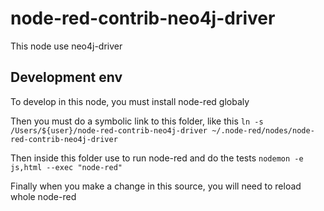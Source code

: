 # node-red-contrib-neo4j-driver
This node use neo4j-driver

## Development env
To develop in this node, you must install node-red globaly 

Then you must do a symbolic link to this folder, like this
```ln -s /Users/${user}/node-red-contrib-neo4j-driver ~/.node-red/nodes/node-red-contrib-neo4j-driver```

Then inside this folder use to run node-red and do the tests
```nodemon -e js,html --exec "node-red"```

Finally when you make a change in this source, you will need to reload whole node-red


